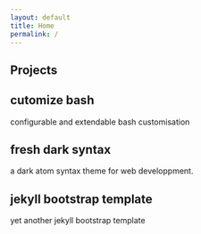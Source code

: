 ```yaml
---
layout: default
title: Home
permalink: /
---
```


<article class="markdown-body" markdown="1">

# Projects

## cutomize bash

configurable and extendable bash customisation


## fresh dark syntax

a dark atom syntax theme for web developpment.


## jekyll bootstrap template

yet another jekyll bootstrap template

</article>
